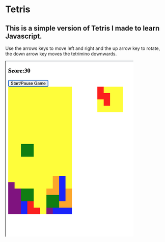# Tetris

## This is a simple version of Tetris I made to learn Javascript.

Use the arrows keys to move left and right and the up arrow key to rotate, the down arrow key moves the tetrimino downwards.

![screenshot](screenshot.png)